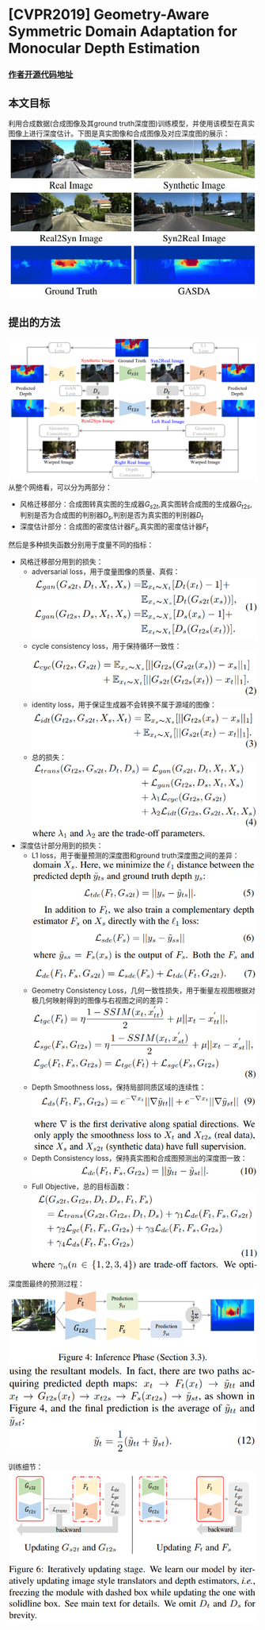 # [CVPR2019] Geometry-Aware Symmetric Domain Adaptation for Monocular Depth Estimation
### [作者开源代码地址](https://github.com/sshan-zhao/GASDA)
## 本文目标
利用合成数据(合成图像及其ground truth深度图)训练模型，并使用该模型在真实图像上进行深度估计。下图是真实图像和合成图像及对应深度图的展示：  
![purpose](./purpose.jpg)

## 提出的方法
![network](./network.png)  
从整个网络看，可以分为两部分：  
+ 风格迁移部分：合成图转真实图的生成器$G_{s2t}$,真实图转合成图的生成器$G_{t2s}$,判别是否为合成图的判别器$D_{s}$,判别是否为真实图的判别器$D_{t}$
+ 深度估计部分：合成图的密度估计器$F_s$,真实图的密度估计器$F_t$  

然后是多种损失函数分别用于度量不同的指标： 
+ 风格迁移部分用到的损失：
  + adversarial loss，用于度量图像的质量、真假：  
  ![eq1](eq1.png)
  + cycle consistency loss，用于保持循环一致性：  
  ![eq2](eq2.png)  
  + identity loss，用于保证生成器不会转换不属于源域的图像：  
  ![eq3](eq3.png)  
  + 总的损失：
  ![eq4](eq4.png)  
+ 深度估计部分用到的损失：
  + L1 loss，用于衡量预测的深度图和ground truth深度图之间的差异：
  ![eq5](eq5.png)  
  ![eq7](eq7.png) 
  + Geometry Consistency Loss，几何一致性损失，用于衡量左视图根据对极几何映射得到的图像与右视图之间的差异：  
  ![eq8](eq8.png)
  + Depth Smoothness loss，保持局部同质区域的连续性：  
  ![eq9](eq9.png) 
  + Depth Consistency loss，保持真实图和合成图预测出的深度图一致：
  ![eq10](eq10.png)  
  + Full Objective，总的目标函数：
  ![eq11](eq11.png)

深度图最终的预测过程：  
![inference](inference.png)
![eq12](eq12.png)  

训练细节：  
![train](train.png)